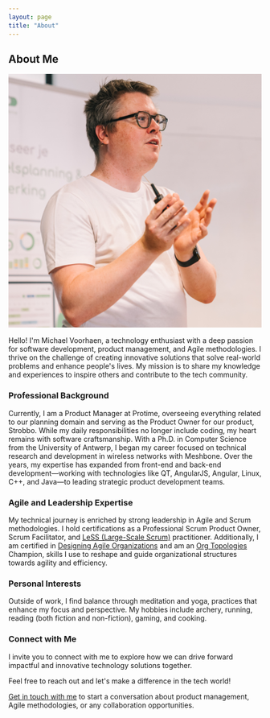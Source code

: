 ```yaml
---
layout: page
title: "About"
---
```


## About Me

<div class="about-intro">
  <img src="/assets/images/me.png" alt="Michael Voorhaen" class="profile-image">
  <p class="about-text">Hello! I'm Michael Voorhaen, a technology enthusiast with a deep passion for software development, product management, and Agile methodologies. I thrive on the challenge of creating innovative solutions that solve real-world problems and enhance people's lives. My mission is to share my knowledge and experiences to inspire others and contribute to the tech community.</p>
</div>

### Professional Background

Currently, I am a Product Manager at Protime, overseeing everything related to our planning domain and serving as the Product Owner for our product, Strobbo. While my daily responsibilities no longer include coding, my heart remains with software craftsmanship. With a Ph.D. in Computer Science from the University of Antwerp, I began my career focused on technical research and development in wireless networks with Meshbone. Over the years, my expertise has expanded from front-end and back-end development—working with technologies like QT, AngularJS, Angular, Linux, C++, and Java—to leading strategic product development teams.

### Agile and Leadership Expertise

My technical journey is enriched by strong leadership in Agile and Scrum methodologies. I hold certifications as a Professional Scrum Product Owner, Scrum Facilitator, and [LeSS (Large-Scale Scrum)](https://less.works/) practitioner. Additionally, I am certified in [Designing Agile Organizations](https://creatingagileorganizations.com/) and am an [Org Topologies](https://orgtopologies.com/) Champion, skills I use to reshape and guide organizational structures towards agility and efficiency.

### Personal Interests

Outside of work, I find balance through meditation and yoga, practices that enhance my focus and perspective. My hobbies include archery, running, reading (both fiction and non-fiction), gaming, and cooking.

### Connect with Me

I invite you to connect with me to explore how we can drive forward impactful and innovative technology solutions together.

Feel free to reach out and let's make a difference in the tech world!

[Get in touch with me](/contact.html) to start a conversation about product management, Agile methodologies, or any collaboration opportunities.
